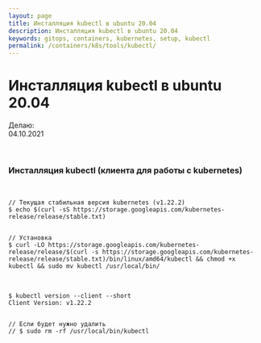 ```yaml
---
layout: page
title: Инсталляция kubectl в ubuntu 20.04
description: Инсталляция kubectl в ubuntu 20.04
keywords: gitops, containers, kubernetes, setup, kubectl
permalink: /containers/k8s/tools/kubectl/
---
```


# Инсталляция kubectl в ubuntu 20.04

Делаю:  
04.10.2021

<br/>

### Инсталляция kubectl (клиента для работы с kubernetes)

<br/>

```shell
// Текущая стабильная версия kubernetes (v1.22.2)
$ echo $(curl -sS https://storage.googleapis.com/kubernetes-release/release/stable.txt)


// Установка
$ curl -LO https://storage.googleapis.com/kubernetes-release/release/$(curl -s https://storage.googleapis.com/kubernetes-release/release/stable.txt)/bin/linux/amd64/kubectl && chmod +x kubectl && sudo mv kubectl /usr/local/bin/
```

<br/>

```
$ kubectl version --client --short
Client Version: v1.22.2


// Если будет нужно удалить
// $ sudo rm -rf /usr/local/bin/kubectl
```
